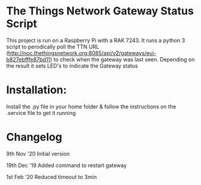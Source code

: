 # The Things Network Gateway Status Script

This project is run on a Raspberry Pi with a RAK 7243.
It runs a python 3 script to perodically poll the TTN URL (http://noc.thethingsnetwork.org:8085/api/v2/gateways/eui-b827ebfffe87bd11) to check when the gateway was last seen.
Depending on the result it sets LED's to indicate the Gateway status

# Installation:
Install the .py file in your home folder & follow the instructions on the .service file to get it running

# Changelog
9th Nov '20
Initial version

19th Dec '19
Added command to restart gateway

1st Feb '20
Reduced timeout to 3min
